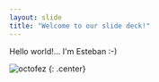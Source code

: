 ```yaml
---
layout: slide
title: "Welcome to our slide deck!"
---
```


Hello world!... I'm Esteban :-)

![octofez](https://octodex.github.com/images/octofez.png)
{: .center}
